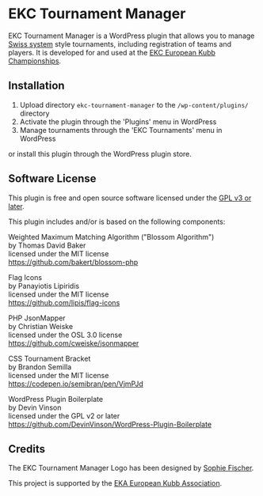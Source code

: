 EKC Tournament Manager
======================

EKC Tournament Manager is a WordPress plugin that allows you to manage [Swiss system](https://en.wikipedia.org/wiki/Swiss-system_tournament) style tournaments, including registration of teams and players. 
It is developed for and used at the [EKC European Kubb Championships](https://kubbeurope.com). 

## Installation

1. Upload directory `ekc-tournament-manager` to the `/wp-content/plugins/` directory
2. Activate the plugin through the 'Plugins' menu in WordPress
3. Manage tournaments through the 'EKC Tournaments' menu in WordPress

or install this plugin through the WordPress plugin store.

## Software License

This plugin is free and open source software licensed under the [GPL v3 or later](http://www.gnu.org/licenses/gpl-3.0.html).

This plugin includes and/or is based on the following components:

Weighted Maximum Matching Algorithm ("Blossom Algorithm")\
by Thomas David Baker\
licensed under the MIT license\
https://github.com/bakert/blossom-php

Flag Icons\
by Panayiotis Lipiridis\
licensed under the MIT license\
https://github.com/lipis/flag-icons

PHP JsonMapper\
by Christian Weiske\
licensed under the OSL 3.0 license\
https://github.com/cweiske/jsonmapper

CSS Tournament Bracket\
by Brandon Semilla\
licensed under the MIT license\
https://codepen.io/semibran/pen/VjmPJd

WordPress Plugin Boilerplate\
by Devin Vinson\
licensed under the GPL v2 or later\
https://github.com/DevinVinson/WordPress-Plugin-Boilerplate

## Credits

The EKC Tournament Manager Logo has been designed by [Sophie Fischer](https://sophiefischer.ch).

This project is supported by the [EKA European Kubb Association](https://kubbeurope.com/about-eka).

